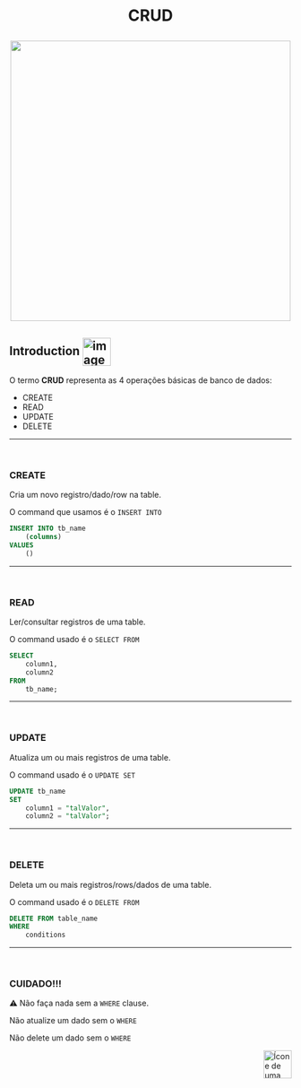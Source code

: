 <h1 align="center">
    <p>CRUD</p>
    <img src="https://devporai.com.br/wp-content/uploads/2021/01/O-que-e-CRUD-740x414.jpg" width="500x">
</h1>


## Introduction <img src="https://cdn-icons-png.flaticon.com/512/1436/1436664.png" alt="imagem" width="50px" align="center">
O termo **CRUD** representa as 4 operações básicas de banco de dados:

- CREATE
- READ
- UPDATE
- DELETE

<hr>
<br>

### CREATE
Cria um novo registro/dado/row na table. 

O command que usamos é o `INSERT INTO`
```sql
INSERT INTO tb_name
    (columns)
VALUES
    ()
```

<hr>
<br>

### READ
Ler/consultar registros de uma table.

O command usado é o `SELECT FROM`

```sql
SELECT
    column1,
    column2
FROM
    tb_name;
```
<hr>
<br>

### UPDATE
Atualiza um ou mais registros de uma table.

O command usado é o `UPDATE SET`
```sql
UPDATE tb_name
SET
    column1 = "talValor",
    column2 = "talValor";
```

<hr>
<br>

### DELETE
Deleta um ou mais registros/rows/dados de uma table. 

O command usado é o `DELETE FROM`
```sql
DELETE FROM table_name
WHERE
    conditions
```

<hr>
<br>

### CUIDADO!!!

:warning: Não faça nada sem a `WHERE` clause.

Não atualize um dado sem o `WHERE`

Não delete um dado sem o `WHERE`


<!-- Next Page Button -->
<a href="https://github.com/lGabrielDev/06.postgreSQL/blob/main/2.praticando/1.create_database.md">
    <img alt="Ícone de uma seta apontada para direita, representando um link para a próxima página" src="https://cdn-icons-png.flaticon.com/512/8875/8875266.png" width="50px" height="50px" align="right">
</a>
